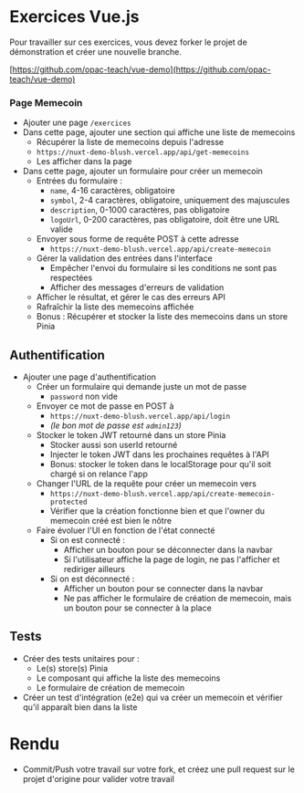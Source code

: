 # Exercices Vue.js

Pour travailler sur ces exercices, vous devez forker le projet de démonstration et créer une nouvelle branche.

[https://github.com/opac-teach/vue-demo](https://github.com/opac-teach/vue-demo)

### Page Memecoin

- Ajouter une page `/exercices`
- Dans cette page, ajouter une section qui affiche une liste de memecoins
  - Récupérer la liste de memecoins depuis l'adresse
  - `https://nuxt-demo-blush.vercel.app/api/get-memecoins`
  - Les afficher dans la page
- Dans cette page, ajouter un formulaire pour créer un memecoin
  - Entrées du formulaire :
    - `name`, 4-16 caractères, obligatoire
    - `symbol`, 2-4 caractères, obligatoire, uniquement des majuscules
    - `description`, 0-1000 caractères, pas obligatoire
    - `logoUrl`, 0-200 caractères, pas obligatoire, doit être une URL valide
  - Envoyer sous forme de requête POST à cette adresse
    - `https://nuxt-demo-blush.vercel.app/api/create-memecoin`
  - Gérer la validation des entrées dans l'interface
    - Empêcher l'envoi du formulaire si les conditions ne sont pas respectées
    - Afficher des messages d'erreurs de validation
  - Afficher le résultat, et gérer le cas des erreurs API
  - Rafraîchir la liste des memecoins affichée
  - Bonus : Récupérer et stocker la liste des memecoins dans un store Pinia

## Authentification

- Ajouter une page d'authentification
  - Créer un formulaire qui demande juste un mot de passe
    - `password` non vide
  - Envoyer ce mot de passe en POST à
    - `https://nuxt-demo-blush.vercel.app/api/login`
    - _(le bon mot de passe est `admin123`)_
  - Stocker le token JWT retourné dans un store Pinia
    - Stocker aussi son userId retourné
    - Injecter le token JWT dans les prochaines requêtes à l'API
    - Bonus: stocker le token dans le localStorage pour qu'il soit chargé si on relance l'app
  - Changer l'URL de la requête pour créer un memecoin vers
    - `https://nuxt-demo-blush.vercel.app/api/create-memecoin-protected`
    - Vérifier que la création fonctionne bien et que l'owner du memecoin créé est bien le nôtre
  - Faire évoluer l'UI en fonction de l'état connecté
    - Si on est connecté :
      - Afficher un bouton pour se déconnecter dans la navbar
      - Si l'utilisateur affiche la page de login, ne pas l'afficher et rediriger ailleurs
    - Si on est déconnecté :
      - Afficher un bouton pour se connecter dans la navbar
      - Ne pas afficher le formulaire de création de memecoin, mais un bouton pour se connecter à la place

## Tests

- Créer des tests unitaires pour :
  - Le(s) store(s) Pinia
  - Le composant qui affiche la liste des memecoins
  - Le formulaire de création de memecoin
- Créer un test d'intégration (e2e) qui va créer un memecoin et vérifier qu'il apparaît bien dans la liste

# Rendu

- Commit/Push votre travail sur votre fork, et créez une pull request sur le projet d'origine pour valider votre travail
